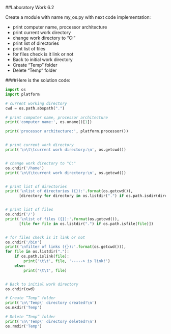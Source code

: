 ##Laboratory Work 6.2

Create a module with name my_os.py with next code implementation:
* print computer name, processor architecture
* print current work directory
* change work directory to “C:”
* print list of directories
* print list of files
* for files check is it link or not
* Back to initial work directory
* Create “Temp” folder
* Delete “Temp” folder

####Here is the solution code:
```python
import os
import platform

# current working directory
cwd = os.path.abspath(".")

# print computer name, processor architecture
print('computer name:', os.uname()[1])

print('processor architecture:', platform.processor())


# print current work directory
print('\n\t\tcurrent work directory:\n', os.getcwd())


# change work directory to "C:"
os.chdir('/home')
print('\n\t\tcurrent work directory:\n', os.getcwd())


# print list of directories
print('\nlist of directories ({}):'.format(os.getcwd()),
      [directory for directory in os.listdir(".") if os.path.isdir(directory)])


# print list of files
os.chdir('/')
print('\nlist of files ({}):'.format(os.getcwd()),
      [file for file in os.listdir(".") if os.path.isfile(file)])


# for files check is it link or not
os.chdir('/bin')
print('\nfilter of links ({}):'.format(os.getcwd())),
for file in os.listdir("."):
    if os.path.islink(file):
        print('\t\t', file, '-----> is link!')
    else:
        print('\t\t', file)


# Back to initial work directory
os.chdir(cwd)

# Create “Temp” folder
print('\n\'Temp\' directory created!\n')
os.mkdir('Temp')

# Delete “Temp” folder
print('\n\'Temp\' directory deleted!\n')
os.rmdir('Temp')
```
